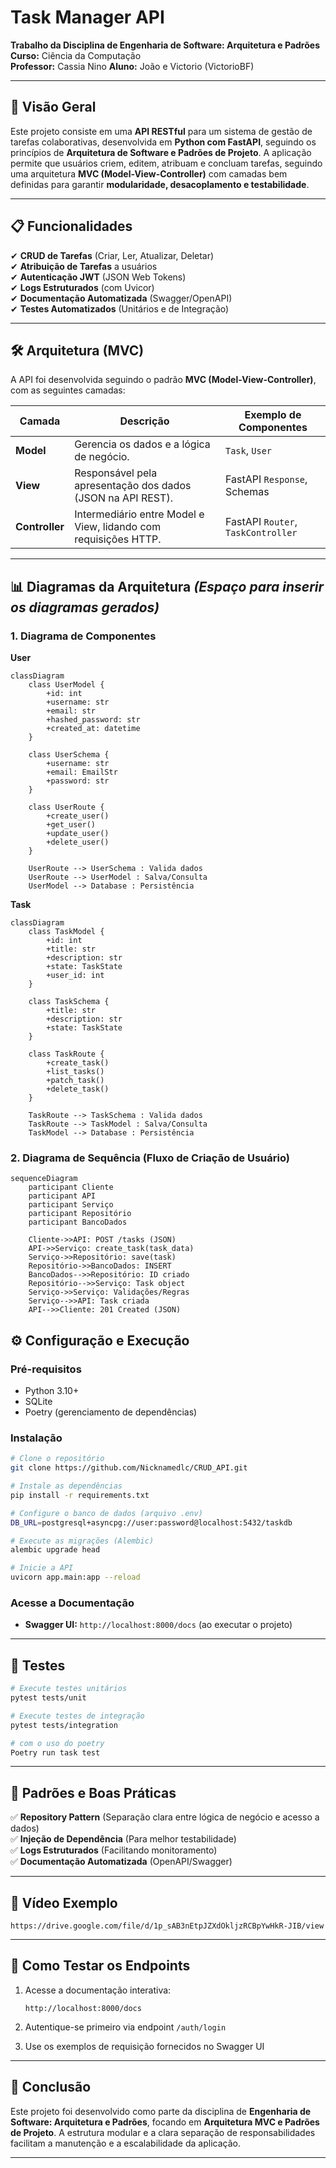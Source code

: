 # **Task Manager API**  

**Trabalho da Disciplina de Engenharia de Software: Arquitetura e Padrões**  
**Curso:** Ciência da Computação  
**Professor:** Cassia Nino
**Aluno:** João e Victorio (VictorioBF)  

---

## **📌 Visão Geral**  
Este projeto consiste em uma **API RESTful** para um sistema de gestão de tarefas colaborativas, desenvolvida em **Python com FastAPI**, seguindo os princípios de **Arquitetura de Software e Padrões de Projeto**. A aplicação permite que usuários criem, editem, atribuam e concluam tarefas, seguindo uma arquitetura **MVC (Model-View-Controller)** com camadas bem definidas para garantir **modularidade, desacoplamento e testabilidade**.  

---

## **📋 Funcionalidades**  
✔ **CRUD de Tarefas** (Criar, Ler, Atualizar, Deletar)  
✔ **Atribuição de Tarefas** a usuários  
✔ **Autenticação JWT** (JSON Web Tokens)  
✔ **Logs Estruturados** (com Uvicor)  
✔ **Documentação Automatizada** (Swagger/OpenAPI)  
✔ **Testes Automatizados** (Unitários e de Integração)  

---

## **🛠️ Arquitetura (MVC)**  
A API foi desenvolvida seguindo o padrão **MVC (Model-View-Controller)**, com as seguintes camadas:  

| Camada          | Descrição                                                                 | Exemplo de Componentes                          |  
|----------------|-------------------------------------------------------------------------|-----------------------------------------------|  
| **Model**      | Gerencia os dados e a lógica de negócio.                                | `Task`, `User`              |  
| **View**       | Responsável pela apresentação dos dados (JSON na API REST).             | FastAPI `Response`, Schemas          |  
| **Controller** | Intermediário entre Model e View, lidando com requisições HTTP.        | FastAPI `Router`, `TaskController`            |

---

## **📊 Diagramas da Arquitetura** *(Espaço para inserir os diagramas gerados)*  

### **1. Diagrama de Componentes**  
**User**
```mermaid
classDiagram
    class UserModel {
        +id: int
        +username: str
        +email: str
        +hashed_password: str
        +created_at: datetime
    }

    class UserSchema {
        +username: str
        +email: EmailStr
        +password: str
    }

    class UserRoute {
        +create_user()
        +get_user()
        +update_user()
        +delete_user()
    }

    UserRoute --> UserSchema : Valida dados
    UserRoute --> UserModel : Salva/Consulta
    UserModel --> Database : Persistência
```
**Task**
```mermaid
classDiagram
    class TaskModel {
        +id: int
        +title: str
        +description: str
        +state: TaskState
        +user_id: int
    }

    class TaskSchema {
        +title: str
        +description: str
        +state: TaskState
    }

    class TaskRoute {
        +create_task()
        +list_tasks()
        +patch_task()
        +delete_task()
    }

    TaskRoute --> TaskSchema : Valida dados
    TaskRoute --> TaskModel : Salva/Consulta
    TaskModel --> Database : Persistência
```

### **2. Diagrama de Sequência (Fluxo de Criação de Usuário)**
```mermaid
sequenceDiagram
    participant Cliente
    participant API
    participant Serviço
    participant Repositório
    participant BancoDados

    Cliente->>API: POST /tasks (JSON)
    API->>Serviço: create_task(task_data)
    Serviço->>Repositório: save(task)
    Repositório->>BancoDados: INSERT
    BancoDados-->>Repositório: ID criado
    Repositório-->>Serviço: Task object
    Serviço->>Serviço: Validações/Regras
    Serviço-->>API: Task criada
    API-->>Cliente: 201 Created (JSON)
```

## **⚙️ Configuração e Execução**  

### **Pré-requisitos**  
- Python 3.10+  
- SQLite  
- Poetry (gerenciamento de dependências)  

### **Instalação**  
```bash
# Clone o repositório
git clone https://github.com/Nicknamedlc/CRUD_API.git

# Instale as dependências
pip install -r requirements.txt

# Configure o banco de dados (arquivo .env)
DB_URL=postgresql+asyncpg://user:password@localhost:5432/taskdb

# Execute as migrações (Alembic)
alembic upgrade head

# Inicie a API
uvicorn app.main:app --reload
```

### **Acesse a Documentação**  
- **Swagger UI:** `http://localhost:8000/docs` (ao executar o projeto)

---

## **🧪 Testes**  
```bash
# Execute testes unitários
pytest tests/unit

# Execute testes de integração
pytest tests/integration

# com o uso do poetry
Poetry run task test 
```

---

## **📝 Padrões e Boas Práticas**  
✅ **Repository Pattern** (Separação clara entre lógica de negócio e acesso a dados)  
✅ **Injeção de Dependência** (Para melhor testabilidade)  
✅ **Logs Estruturados** (Facilitando monitoramento)  
✅ **Documentação Automatizada** (OpenAPI/Swagger)  

---

## **🔗 Vídeo Exemplo**
`https://drive.google.com/file/d/1p_sAB3nEtpJZXdOkljzRCBpYwHkR-JIB/view`

---

## **🔧 Como Testar os Endpoints**

1. Acesse a documentação interativa:
   ```
   http://localhost:8000/docs
   ```

2. Autentique-se primeiro via endpoint `/auth/login`

3. Use os exemplos de requisição fornecidos no Swagger UI

---

## **📌 Conclusão**  
Este projeto foi desenvolvido como parte da disciplina de **Engenharia de Software: Arquitetura e Padrões**, focando em **Arquitetura MVC e Padrões de Projeto**. A estrutura modular e a clara separação de responsabilidades facilitam a manutenção e a escalabilidade da aplicação.

---